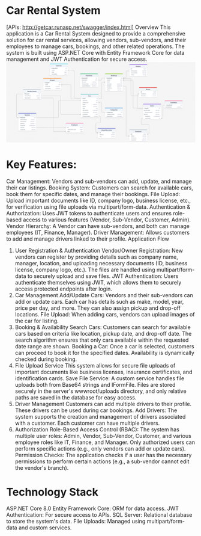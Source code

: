 # Car Rental System
[APIs: http://getcar.runasp.net/swagger/index.html]
Overview
This application is a Car Rental System designed to provide a comprehensive solution for car rental services, allowing vendors, sub-vendors, and their employees to manage cars, bookings, and other related operations. The system is built using ASP.NET Core with Entity Framework Core for data management and JWT Authentication for secure access.
![Alt text](GetCar-DrawSQL.png)

# Key Features:
Car Management: Vendors and sub-vendors can add, update, and manage their car listings.
Booking System: Customers can search for available cars, book them for specific dates, and manage their bookings.
File Upload: Upload important documents like ID, company logo, business license, etc., for verification using file uploads via multipart/form-data.
Authentication & Authorization: Uses JWT tokens to authenticate users and ensures role-based access to various features (Vendor, Sub-Vendor, Customer, Admin).
Vendor Hierarchy: A Vendor can have sub-vendors, and both can manage employees (IT, Finance, Manager).
Driver Management: Allows customers to add and manage drivers linked to their profile.
Application Flow
1. User Registration & Authentication
Vendor/Owner Registration: New vendors can register by providing details such as company name, manager, location, and uploading necessary documents (ID, business license, company logo, etc.). The files are handled using multipart/form-data to securely upload and save files.
JWT Authentication: Users authenticate themselves using JWT, which allows them to securely access protected endpoints after login.
2. Car Management
Add/Update Cars: Vendors and their sub-vendors can add or update cars. Each car has details such as make, model, year, price per day, and more. They can also assign pickup and drop-off locations.
File Upload: When adding cars, vendors can upload images of the car for listing.
3. Booking & Availability
Search Cars: Customers can search for available cars based on criteria like location, pickup date, and drop-off date. The search algorithm ensures that only cars available within the requested date range are shown.
Booking a Car: Once a car is selected, customers can proceed to book it for the specified dates. Availability is dynamically checked during booking.
4. File Upload Service
This system allows for secure file uploads of important documents like business licenses, insurance certificates, and identification cards.
Save File Service: A custom service handles file uploads both from Base64 strings and IFormFile. Files are stored securely in the server's wwwroot/uploads directory, and only relative paths are saved in the database for easy access.
5. Driver Management
Customers can add multiple drivers to their profile. These drivers can be used during car bookings.
Add Drivers: The system supports the creation and management of drivers associated with a customer. Each customer can have multiple drivers.
6. Authorization
Role-Based Access Control (RBAC): The system has multiple user roles: Admin, Vendor, Sub-Vendor, Customer, and various employee roles like IT, Finance, and Manager. Only authorized users can perform specific actions (e.g., only vendors can add or update cars).
Permission Checks: The application checks if a user has the necessary permissions to perform certain actions (e.g., a sub-vendor cannot edit the vendor's branch).

# Technology Stack
ASP.NET Core 8.0
Entity Framework Core: ORM for data access.
JWT Authentication: For secure access to APIs.
SQL Server: Relational database to store the system's data.
File Uploads: Managed using multipart/form-data and custom services.
